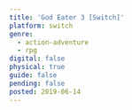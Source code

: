 ```yaml
---
title: 'God Eater 3 [Switch]'
platform: switch
genre:
  - action-adventure
  - rpg
digital: false
physical: true
guide: false
pending: false
posted: 2019-06-14
---
```

